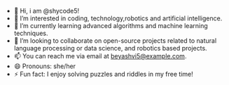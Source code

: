 - 👋 Hi, i am @shycode5!
- 👀 I’m interested in coding, technology,robotics and artificial intelligence.
- 🌱 I’m currently learning advanced algorithms and machine learning techniques.
- 💞️ I’m looking to collaborate on open-source projects related to natural language processing or data science, and robotics based projects.
- 📫 You can reach me via email at beyashvi5@example.com.
- 😄 Pronouns: she/her
- ⚡ Fun fact: I enjoy solving puzzles and riddles in my free time!
<!---
shycode5/shycode5 is a ✨ special ✨ repository because its `README.md` (this file) appears on your GitHub profile.
You can click the Preview link to take a look at your changes.
--->
